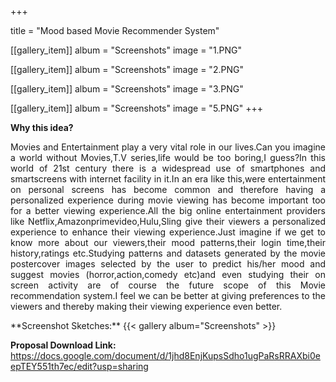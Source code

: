 +++


title = "Mood based Movie Recommender System"


[[gallery_item]]
album = "Screenshots"
image = "1.PNG"

[[gallery_item]]
album = "Screenshots"
image = "2.PNG"

[[gallery_item]]
album = "Screenshots"
image = "3.PNG"

[[gallery_item]]
album = "Screenshots"
image = "5.PNG"
+++

**Why this idea?**
<p align="justify">Movies and Entertainment play a very vital role in our lives.Can you imagine a world without Movies,T.V series,life would be too boring,I guess?In this world of 21st century there is a widespread use of smartphones and smartscreens with internet facility in it.In an era like this,were entertainment on personal screens has become common and therefore having a personalized experience during movie viewing has become important too for a better viewing experience.All the big online entertainment providers like Netflix,Amazonprimevideo,Hulu,Sling give their viewers a personalized experience to enhance their viewing experience.Just imagine if we get to know more about our viewers,their mood patterns,their login time,their history,ratings etc.Studying patterns and datasets generated by the movie postercover images selected by the user to predict his/her mood and suggest movies (horror,action,comedy etc)and even studying their on screen activity are of course the future scope of this Movie recommendation system.I feel we can be better at giving preferences to the viewers and thereby making their viewing experience even better. 

</p>
**Screenshot Sketches:**
{{< gallery album="Screenshots" >}}

**Proposal Download Link:**
https://docs.google.com/document/d/1jhd8EnjKupsSdho1ugPaRsRRAXbi0eepTEY551th7ec/edit?usp=sharing

